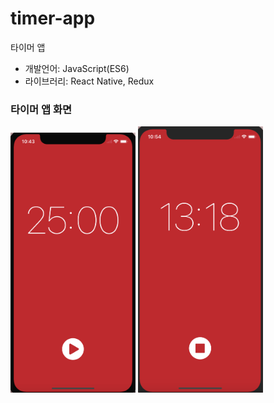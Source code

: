# timer-app
타이머 앱
- 개발언어: JavaScript(ES6)
- 라이브러리: React Native, Redux

### 타이머 앱 화면
<img src="img/timerapp-start.png" width="200">
<img src="img/timerapp-stop.png" width="200">
